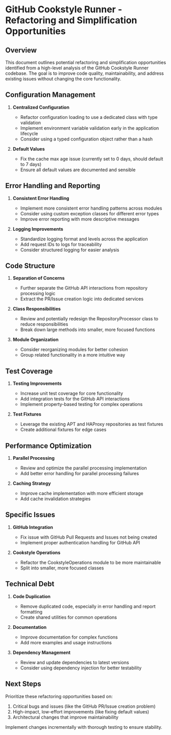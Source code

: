 # GitHub Cookstyle Runner - Refactoring and Simplification Opportunities

## Overview

This document outlines potential refactoring and simplification opportunities identified from a high-level analysis of the GitHub Cookstyle Runner codebase. The goal is to improve code quality, maintainability, and address existing issues without changing the core functionality.

## Configuration Management

1. **Centralized Configuration**
   - Refactor configuration loading to use a dedicated class with type validation
   - Implement environment variable validation early in the application lifecycle
   - Consider using a typed configuration object rather than a hash

2. **Default Values**
   - Fix the cache max age issue (currently set to 0 days, should default to 7 days)
   - Ensure all default values are documented and sensible

## Error Handling and Reporting

1. **Consistent Error Handling**
   - Implement more consistent error handling patterns across modules
   - Consider using custom exception classes for different error types
   - Improve error reporting with more descriptive messages

2. **Logging Improvements**
   - Standardize logging format and levels across the application
   - Add request IDs to logs for traceability
   - Consider structured logging for easier analysis

## Code Structure

1. **Separation of Concerns**
   - Further separate the GitHub API interactions from repository processing logic
   - Extract the PR/Issue creation logic into dedicated services

2. **Class Responsibilities**
   - Review and potentially redesign the RepositoryProcessor class to reduce responsibilities
   - Break down large methods into smaller, more focused functions

3. **Module Organization**
   - Consider reorganizing modules for better cohesion
   - Group related functionality in a more intuitive way

## Test Coverage

1. **Testing Improvements**
   - Increase unit test coverage for core functionality
   - Add integration tests for the GitHub API interactions
   - Implement property-based testing for complex operations

2. **Test Fixtures**
   - Leverage the existing APT and HAProxy repositories as test fixtures
   - Create additional fixtures for edge cases

## Performance Optimization

1. **Parallel Processing**
   - Review and optimize the parallel processing implementation
   - Add better error handling for parallel processing failures

2. **Caching Strategy**
   - Improve cache implementation with more efficient storage
   - Add cache invalidation strategies

## Specific Issues

1. **GitHub Integration**
   - Fix issue with GitHub Pull Requests and Issues not being created
   - Implement proper authentication handling for GitHub API

2. **Cookstyle Operations**
   - Refactor the CookstyleOperations module to be more maintainable
   - Split into smaller, more focused classes

## Technical Debt

1. **Code Duplication**
   - Remove duplicated code, especially in error handling and report formatting
   - Create shared utilities for common operations

2. **Documentation**
   - Improve documentation for complex functions
   - Add more examples and usage instructions

3. **Dependency Management**
   - Review and update dependencies to latest versions
   - Consider using dependency injection for better testability

## Next Steps

Prioritize these refactoring opportunities based on:

1. Critical bugs and issues (like the GitHub PR/Issue creation problem)
2. High-impact, low-effort improvements (like fixing default values)
3. Architectural changes that improve maintainability

Implement changes incrementally with thorough testing to ensure stability.
